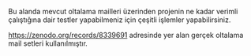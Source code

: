 Bu alanda mevcut oltalama mailleri üzerinden projenin ne kadar verimli çalıştığına dair testler yapabilmeniz için çeşitli işlemler yapabilirsiniz.

https://zenodo.org/records/8339691 adresinde yer alan gerçek oltalama mail setleri kullanılmıştır.

